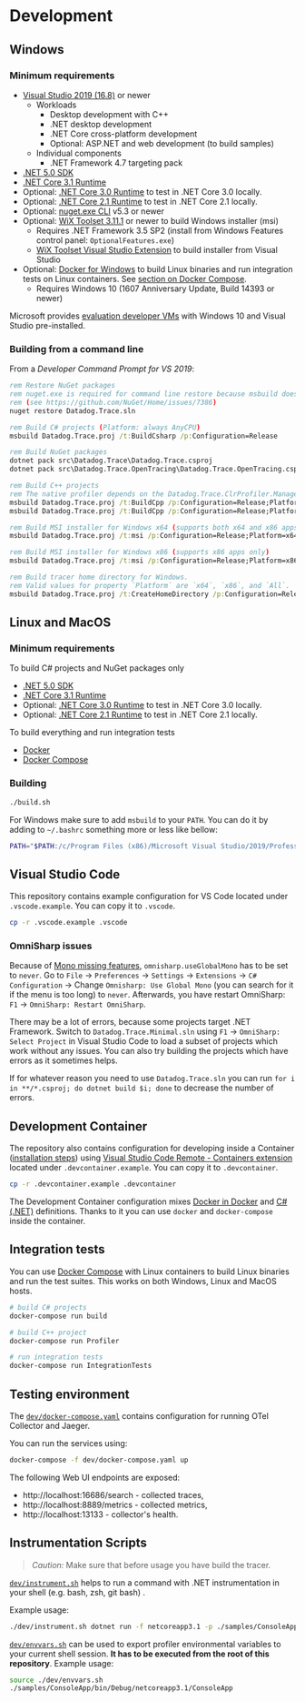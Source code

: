 # Development

## Windows

### Minimum requirements

- [Visual Studio 2019 (16.8)](https://visualstudio.microsoft.com/downloads/) or newer
  - Workloads
    - Desktop development with C++
    - .NET desktop development
    - .NET Core cross-platform development
    - Optional: ASP.NET and web development (to build samples)
  - Individual components
    - .NET Framework 4.7 targeting pack
- [.NET 5.0 SDK](https://dotnet.microsoft.com/download/dotnet/5.0)
- [.NET Core 3.1 Runtime](https://dotnet.microsoft.com/download/dotnet-core/3.1)
- Optional: [.NET Core 3.0 Runtime](https://dotnet.microsoft.com/download/dotnet-core/3.0) to test in .NET Core 3.0 locally.
- Optional: [.NET Core 2.1 Runtime](https://dotnet.microsoft.com/download/dotnet-core/2.1) to test in .NET Core 2.1 locally.
- Optional: [nuget.exe CLI](https://www.nuget.org/downloads) v5.3 or newer
- Optional: [WiX Toolset 3.11.1](http://wixtoolset.org/releases/) or newer to build Windows installer (msi)
  - Requires .NET Framework 3.5 SP2 (install from Windows Features control panel: `OptionalFeatures.exe`)
  - [WiX Toolset Visual Studio Extension](https://wixtoolset.org/releases/) to build installer from Visual Studio
- Optional: [Docker for Windows](https://docs.docker.com/docker-for-windows/) to build Linux binaries and run integration tests on Linux containers. See [section on Docker Compose](#building-and-running-tests-with-docker-compose).
  - Requires Windows 10 (1607 Anniversary Update, Build 14393 or newer)

Microsoft provides [evaluation developer VMs](https://developer.microsoft.com/en-us/windows/downloads/virtual-machines) with Windows 10 and Visual Studio pre-installed.

### Building from a command line

From a _Developer Command Prompt for VS 2019_:

```cmd
rem Restore NuGet packages
rem nuget.exe is required for command line restore because msbuild doesn't support packages.config
rem (see https://github.com/NuGet/Home/issues/7386)
nuget restore Datadog.Trace.sln

rem Build C# projects (Platform: always AnyCPU)
msbuild Datadog.Trace.proj /t:BuildCsharp /p:Configuration=Release

rem Build NuGet packages
dotnet pack src\Datadog.Trace\Datadog.Trace.csproj
dotnet pack src\Datadog.Trace.OpenTracing\Datadog.Trace.OpenTracing.csproj

rem Build C++ projects
rem The native profiler depends on the Datadog.Trace.ClrProfiler.Managed.Loader C# project so be sure that is built first
msbuild Datadog.Trace.proj /t:BuildCpp /p:Configuration=Release;Platform=x64
msbuild Datadog.Trace.proj /t:BuildCpp /p:Configuration=Release;Platform=x86

rem Build MSI installer for Windows x64 (supports both x64 and x86 apps)
msbuild Datadog.Trace.proj /t:msi /p:Configuration=Release;Platform=x64

rem Build MSI installer for Windows x86 (supports x86 apps only)
msbuild Datadog.Trace.proj /t:msi /p:Configuration=Release;Platform=x86

rem Build tracer home directory for Windows.
rem Valid values for property `Platform` are `x64`, `x86`, and `All`.
msbuild Datadog.Trace.proj /t:CreateHomeDirectory /p:Configuration=Release;Platform=All
```

## Linux and MacOS

### Minimum requirements

To build C# projects and NuGet packages only
- [.NET 5.0 SDK](https://dotnet.microsoft.com/download/dotnet/5.0)
- [.NET Core 3.1 Runtime](https://dotnet.microsoft.com/download/dotnet-core/3.1)
- Optional: [.NET Core 3.0 Runtime](https://dotnet.microsoft.com/download/dotnet-core/3.0) to test in .NET Core 3.0 locally.
- Optional: [.NET Core 2.1 Runtime](https://dotnet.microsoft.com/download/dotnet-core/2.1) to test in .NET Core 2.1 locally.

To build everything and run integration tests
- [Docker](https://docs.docker.com/engine/install/)
- [Docker Compose](https://docs.docker.com/compose/install/)

### Building

```sh
./build.sh
```

For Windows make sure to add `msbuild` to your `PATH`.
You can do it by adding to `~/.bashrc` something more or less like bellow:

```sh
PATH="$PATH:/c/Program Files (x86)/Microsoft Visual Studio/2019/Professional/MSBuild/Current/Bin"
```

## Visual Studio Code

This repository contains example configuration for VS Code located under `.vscode.example`. You can copy it to `.vscode`.

```sh
cp -r .vscode.example .vscode
```

### OmniSharp issues

Because of [Mono missing features](https://github.com/OmniSharp/omnisharp-vscode#note-about-using-net-5-sdks), `omnisharp.useGlobalMono` has to be set to `never`. Go to `File` -> `Preferences` -> `Settings` -> `Extensions` -> `C# Configuration` -> Change `Omnisharp: Use Global Mono` (you can search for it if the menu is too long) to `never`. Afterwards, you have restart OmniSharp: `F1` -> `OmniSharp: Restart OmniSharp`.

There may be a lot of errors, because some projects target .NET Framework. Switch to `Datadog.Trace.Minimal.sln` using `F1` -> `OmniSharp: Select Project` in Visual Studio Code to load a subset of projects which work without any issues. You can also try building the projects which have errors as it sometimes helps.

If for whatever reason you need to use `Datadog.Trace.sln` you can run `for i in **/*.csproj; do dotnet build $i; done` to decrease the number of errors.

## Development Container

The repository also contains configuration for developing inside a Container ([installation steps](https://code.visualstudio.com/docs/remote/containers#_installation)) using [Visual Studio Code Remote - Containers extension](https://marketplace.visualstudio.com/items?itemName=ms-vscode-remote.remote-containers) located under `.devcontainer.example`. You can copy it to `.devcontainer`.

```sh
cp -r .devcontainer.example .devcontainer
```

The Development Container configuration mixes [Docker in Docker](https://github.com/microsoft/vscode-dev-containers/tree/master/containers/docker-in-docker) and [C# (.NET)](https://github.com/microsoft/vscode-dev-containers/tree/master/containers/dotnet) definitions. Thanks to it you can use `docker` and `docker-compose` inside the container.

## Integration tests

You can use [Docker Compose](https://docs.docker.com/compose/) with Linux containers to build Linux binaries and run the test suites. This works on both Windows, Linux and MacOS hosts.

```bash
# build C# projects
docker-compose run build

# build C++ project
docker-compose run Profiler

# run integration tests
docker-compose run IntegrationTests
```

## Testing environment

The [`dev/docker-compose.yaml`](../dev/docker-compose.yaml) contains configuration for running OTel Collector and Jaeger.

You can run the services using:

```sh
docker-compose -f dev/docker-compose.yaml up
```

The following Web UI endpoints are exposed:
- http://localhost:16686/search - collected traces,
- http://localhost:8889/metrics - collected metrics,
- http://localhost:13133 - collector's health.

## Instrumentation Scripts

> *Caution:* Make sure that before usage you have build the tracer.

[`dev/instrument.sh`](../dev/instrument.sh) helps to run a command with .NET instrumentation in your shell (e.g. bash, zsh, git bash) .

Example usage:

```sh
./dev/instrument.sh dotnet run -f netcoreapp3.1 -p ./samples/ConsoleApp/ConsoleApp.csproj
```

 [`dev/envvars.sh`](../dev/envvars.sh) can be used to export profiler environmental variables to your current shell session. **It has to be executed from the root of this repository**. Example usage:

 ```sh
 source ./dev/envvars.sh
 ./samples/ConsoleApp/bin/Debug/netcoreapp3.1/ConsoleApp
 ```
